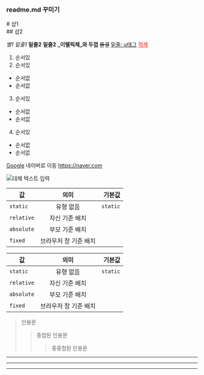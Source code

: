 <h3>readme.md 꾸미기</h3>
# 샵1<br/>
## 샵2

*별1* _밑줄1_
**밑줄2** __밑줄2__
**_이텔릭체_와 두껍**
~~물결~~
<u>밑줄: u태그</u>
<u style="color: red;">적색</u>

1. 순서있
2. 순서있
  - 순서없
  - 순서없
3. 순서있
  * 순서없
  * 순서없
4. 순서있
  + 순서없
  + 순서없

[Google](https://google.com "구글로 이동")
네이버로 이동 <https://naver.com>

![대체 텍스트 입력](a.png "이미지 아직 없음")

|값|의미|기본값|
|---|:---:|---:|
|`static`|유형 없음|`static`|
|`relative`|자신 기준 배치||
|`absolute`|부모 기준 배치||
|`fixed`|브라우저 창 기준 배치||

값|의미|기본값
---|:---:|---:
`static`|유형 없음|`static`
`relative`|자신 기준 배치|
`absolute`|부모 기준 배치|
`fixed`|브라우저 창 기준 배치|

> 인용문
>> 중첩된 인용문
>>> 중중첩된 인용문

---

***

___
